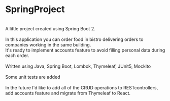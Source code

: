 # SpringProject
</br>
A little project created using Spring Boot 2. </br>
</br>
In this application you can order food in bistro delivering orders to companies working in the same building. </br>
It's ready to implement accounts feature to avoid filling personal data during each order. </br>
</br>
Written using Java, Spring Boot, Lombok, Thymeleaf, JUnit5, Mockito </br>
</br>
Some unit tests are added</br>
</br>
In the future I'd like to add all of the CRUD operations to RESTcontrollers, add accounts feature and migrate from Thymeleaf to React.
